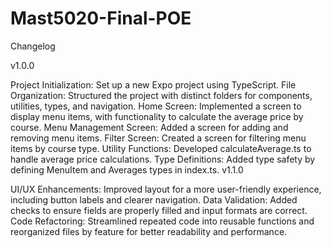 # Mast5020-Final-POE
Changelog

v1.0.0

Project Initialization: Set up a new Expo project using TypeScript.
File Organization: Structured the project with distinct folders for components, utilities, types, and navigation.
Home Screen: Implemented a screen to display menu items, with functionality to calculate the average price by course.
Menu Management Screen: Added a screen for adding and removing menu items.
Filter Screen: Created a screen for filtering menu items by course type.
Utility Functions: Developed calculateAverage.ts to handle average price calculations.
Type Definitions: Added type safety by defining MenuItem and Averages types in index.ts.
v1.1.0

UI/UX Enhancements: Improved layout for a more user-friendly experience, including button labels and clearer navigation.
Data Validation: Added checks to ensure fields are properly filled and input formats are correct.
Code Refactoring: Streamlined repeated code into reusable functions and reorganized files by feature for better readability and performance.
